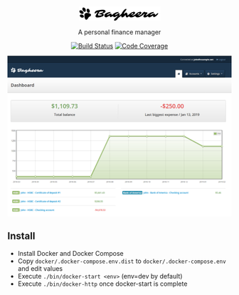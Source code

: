 <p align="center">
    <img src="./assets/img/logo-dark.png" alt="Bagheera"/>
    <p align="center">A personal finance manager</p>
    <p align="center">
        <a href="https://travis-ci.org/krevindiou/bagheera"><img src="https://travis-ci.org/krevindiou/bagheera.svg?branch=master" alt="Build Status"/></a>
        <a href="https://codecov.io/gh/krevindiou/bagheera"><img src="https://codecov.io/gh/krevindiou/bagheera/branch/master/graph/badge.svg" alt="Code Coverage"/></a>
    </p>
</p>

![screenshot-dashboard](/assets/img/screenshot-dashboard.png)

## Install
- Install Docker and Docker Compose
- Copy `docker/.docker-compose.env.dist` to `docker/.docker-compose.env` and edit values
- Execute `./bin/docker-start <env>` (env=dev by default)
- Execute `./bin/docker-http` once docker-start is complete
